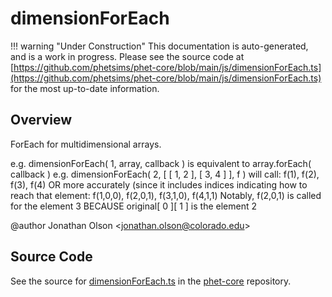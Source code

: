 # dimensionForEach

!!! warning "Under Construction"
    This documentation is auto-generated, and is a work in progress. Please see the source code at
    [https://github.com/phetsims/phet-core/blob/main/js/dimensionForEach.ts](https://github.com/phetsims/phet-core/blob/main/js/dimensionForEach.ts) for the most up-to-date information.

## Overview

ForEach for multidimensional arrays.

e.g. dimensionForEach( 1, array, callback ) is equivalent to array.forEach( callback )
e.g. dimensionForEach( 2, [ [ 1, 2 ], [ 3, 4 ] ], f ) will call:
     f(1), f(2), f(3), f(4)
  OR more accurately (since it includes indices indicating how to reach that element:
     f(1,0,0), f(2,0,1), f(3,1,0), f(4,1,1)
  Notably, f(2,0,1) is called for the element 3 BECAUSE original[ 0 ][ 1 ] is the element 2

@author Jonathan Olson &lt;jonathan.olson@colorado.edu&gt;



## Source Code

See the source for [dimensionForEach.ts](https://github.com/phetsims/phet-core/blob/main/js/dimensionForEach.ts) in the [phet-core](https://github.com/phetsims/phet-core) repository.
